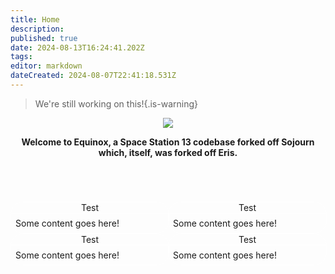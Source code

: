 ```yaml
---
title: Home
description: 
published: true
date: 2024-08-13T16:24:41.202Z
tags: 
editor: markdown
dateCreated: 2024-08-07T22:41:18.531Z
---
```


> We're still working on this!{.is-warning}

<!-- ![wikibanner1.png](/wikibanner1.png) -->
<center>
  <img src="https://wiki.bluespace.engineer/wikibanner1white.png" />
  

<strong>Welcome to Equinox, a Space Station 13 codebase forked off Sojourn which, itself, was forked off Eris.</strong>
</center>

<!-- <span id="hover-element" data-url="https://wiki.bluespace.engineer/en/test-content-hover-page">Hover over this text</span>
<div id="content-container"></div> -->

<style>
  div.infobox {
  	width: 100%;
    height: fit-content;
    border: 1px solid white;
    border-radius: 20px;
  }
  div.infobox-header{
  	width: 100%;
    height: fit-content;
    border-bottom: 1px solid white;
    align-content: center;
    justify-content: center;
  }
  div.infobox-content {
  	padding: 0.5em;
  }
  div.infobox-column {
  	display: flex;
    flex-flow: column nowrap;
    width:100%
  }
  div.infobox-container {
  	margin-top: 5em;
    width: 100%;
    display: flex;
    flex-flow: row nowrap;
  }
</style>

<div class="infobox-container">
	<div class="infobox-column">
		<div class="infobox">
    	<div class="infobox-header"><center>Test<center></div>
      <div class="infobox-content">Some content goes here!</div>
    </div>
  	<div class="infobox">
    	<div class="infobox-header"><center>Test<center></div>
			<div class="infobox-content">Some content goes here!</div>
		</div>
	</div>
  <div class="infobox-column">
		<div class="infobox">
    	<div class="infobox-header"><center>Test<center></div>
			<div class="infobox-content">Some content goes here!</div>
		</div>
  	<div class="infobox">
    	<div class="infobox-header"><center>Test<center></div>
			<div class="infobox-content">Some content goes here!</div>
		</div>
	</div>
</div>
